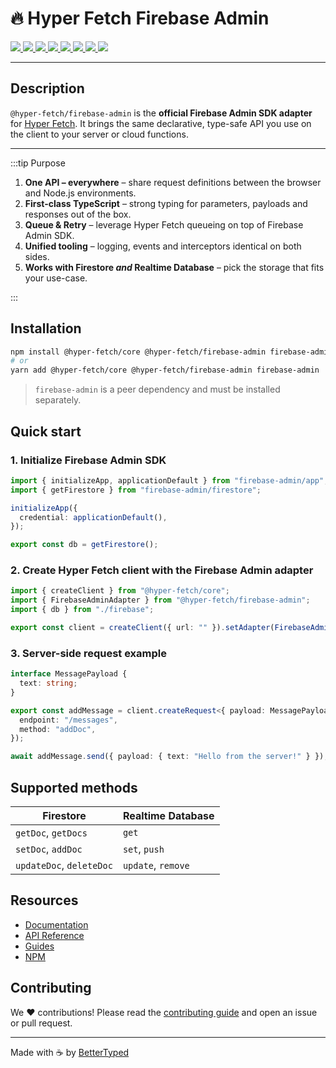 # 🔥 Hyper Fetch Firebase Admin

<p>
  <a href="https://bettertyped.com/">
    <img src="https://custom-icon-badges.demolab.com/static/v1?label=&message=BetterTyped&color=333&logo=BT" />
  </a>
  <a href="https://github.com/BetterTyped/hyper-fetch">
    <img src="https://custom-icon-badges.demolab.com/github/stars/BetterTyped/hyper-fetch?logo=star&color=118ab2" />
  </a>
  <a href="https://github.com/BetterTyped/hyper-fetch/blob/main/License.md">
    <img src="https://custom-icon-badges.demolab.com/github/license/BetterTyped/hyper-fetch?logo=law&color=yellow" />
  </a>
  <a href="https://www.npmjs.com/package/@hyper-fetch/firebase-admin">
    <img src="https://custom-icon-badges.demolab.com/npm/v/@hyper-fetch/firebase-admin.svg?logo=npm&color=e76f51" />
  </a>
  <a href="https://api.codeclimate.com/v1/badges/eade9435e75ecea0c004/test_coverage">
    <img src="https://api.codeclimate.com/v1/badges/eade9435e75ecea0c004/test_coverage" />
  </a>
  <a href="https://github.com/BetterTyped/hyper-fetch">
    <img src="https://custom-icon-badges.demolab.com/badge/typescript-%23007ACC.svg?logo=typescript&logoColor=white" />
  </a>
  <a href="https://github.com/BetterTyped/hyper-fetch">
    <img src="https://custom-icon-badges.demolab.com/badge/-Firebase-E10098?logo=firebase&logoColor=white" />
  </a>
  <a href="https://www.npmjs.com/package/@hyper-fetch/firebase-admin">
    <img src="https://custom-icon-badges.demolab.com/bundlephobia/minzip/@hyper-fetch/firebase-admin?color=64BC4B&logo=package" />
  </a>
</p>

---

## Description

`@hyper-fetch/firebase-admin` is the **official Firebase Admin SDK adapter** for
[Hyper Fetch](https://hyperfetch.bettertyped.com). It brings the same declarative, type-safe API you use on the client
to your server or cloud functions.

---

:::tip Purpose

1. **One API – everywhere** – share request definitions between the browser and Node.js environments.
2. **First-class TypeScript** – strong typing for parameters, payloads and responses out of the box.
3. **Queue & Retry** – leverage Hyper Fetch queueing on top of Firebase Admin SDK.
4. **Unified tooling** – logging, events and interceptors identical on both sides.
5. **Works with Firestore _and_ Realtime Database** – pick the storage that fits your use-case.

:::

## Installation

```bash
npm install @hyper-fetch/core @hyper-fetch/firebase-admin firebase-admin
# or
yarn add @hyper-fetch/core @hyper-fetch/firebase-admin firebase-admin
```

> `firebase-admin` is a peer dependency and must be installed separately.

## Quick start

### 1. Initialize Firebase Admin SDK

```ts
import { initializeApp, applicationDefault } from "firebase-admin/app";
import { getFirestore } from "firebase-admin/firestore";

initializeApp({
  credential: applicationDefault(),
});

export const db = getFirestore();
```

### 2. Create Hyper Fetch client with the Firebase Admin adapter

```ts
import { createClient } from "@hyper-fetch/core";
import { FirebaseAdminAdapter } from "@hyper-fetch/firebase-admin";
import { db } from "./firebase";

export const client = createClient({ url: "" }).setAdapter(FirebaseAdminAdapter(db));
```

### 3. Server-side request example

```ts
interface MessagePayload {
  text: string;
}

export const addMessage = client.createRequest<{ payload: MessagePayload; response: null }>()({
  endpoint: "/messages",
  method: "addDoc",
});

await addMessage.send({ payload: { text: "Hello from the server!" } });
```

## Supported methods

| Firestore                | Realtime Database  |
| ------------------------ | ------------------ |
| `getDoc`, `getDocs`      | `get`              |
| `setDoc`, `addDoc`       | `set`, `push`      |
| `updateDoc`, `deleteDoc` | `update`, `remove` |

## Resources

- [Documentation](https://hyperfetch.bettertyped.com)
- [API Reference](https://hyperfetch.bettertyped.com/api/modules/firebase-admin)
- [Guides](https://hyperfetch.bettertyped.com/docs/guides)
- [NPM](https://www.npmjs.com/package/@hyper-fetch/firebase-admin)

## Contributing

We ❤️ contributions! Please read the [contributing guide](../../../CONTRIBUTING.md) and open an issue or pull request.

---

Made with ☕ by [BetterTyped](https://bettertyped.com)
